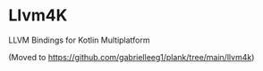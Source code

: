 # Llvm4K

LLVM Bindings for Kotlin Multiplatform

(Moved to https://github.com/gabrielleeg1/plank/tree/main/llvm4k)
